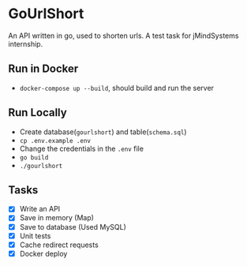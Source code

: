 # GoUrlShort

An API written in go, used to shorten urls. A test task for jMindSystems internship.

## Run in Docker
- `docker-compose up --build`, should build and run the server

## Run Locally

- Create database(`gourlshort`) and table(`schema.sql`)
- `cp .env.example .env`
- Change the credentials in the `.env` file
- `go build`
- `./gourlshort`

## Tasks

- [x] Write an API
- [x] Save in memory (Map)
- [x] Save to database (Used MySQL)
- [x] Unit tests
- [x] Cache redirect requests
- [x] Docker deploy
